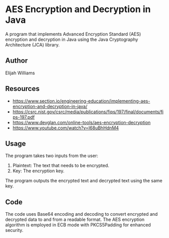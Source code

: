 # AES Encryption and Decryption in Java
A program that implements Advanced Encryption Standard (AES) encryption and decryption in Java using the Java Cryptography Architecture (JCA) library.

## Author

Elijah Williams

## Resources

* https://www.section.io/engineering-education/implementing-aes-encryption-and-decryption-in-java/
* https://csrc.nist.gov/csrc/media/publications/fips/197/final/documents/fips-197.pdf
* https://www.devglan.com/online-tools/aes-encryption-decryption
* https://www.youtube.com/watch?v=I68uBhHdnM4

## Usage

The program takes two inputs from the user:

1. Plaintext: The text that needs to be encrypted.
2. Key: The encryption key.

The program outputs the encrypted text and decrypted text using the same key.

## Code

The code uses Base64 encoding and decoding to convert encrypted and decrypted data to and from a readable format. The AES encryption algorithm is employed in ECB mode with PKCS5Padding for enhanced security.

